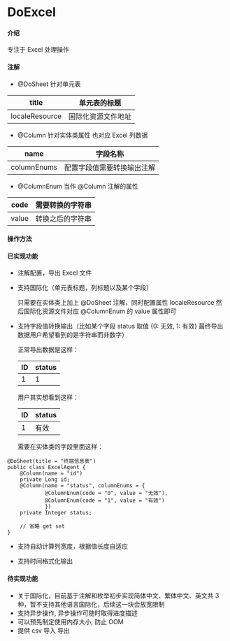 # DoExcel

#### 介绍
专注于 Excel 处理操作

#### 注解
- @DoSheet 针对单元表

| title | 单元表的标题 |
| ----- | ---------- |
| localeResource | 国际化资源文件地址 |

- @Column 针对实体类属性 也对应 Excel 列数据

| name        | 字段名称                   |
| ----------- | -------------------------- |
| columnEnums | 配置字段值需要转换输出注解 |

- @ColumnEnum 当作 @Column 注解的属性 

| code        | 需要转换的字符串           |
| ----------- | -------------------------- |
| value       | 转换之后的字符串            |


#### 操作方法

#### 已实现功能
- 注解配置，导出 Excel 文件

- 支持国际化（单元表标题，列标题以及某个字段）

    只需要在实体类上加上 @DoSheet 注解，同时配置属性 localeResource
    然后国际化资源文件对应 @ColumnEnum 的 value 属性即可

- 支持字段值转换输出（比如某个字段 status 取值 {0: 无效, 1: 有效} 最终导出数据用户希望看到的是字符串而非数字）

    正常导出数据是这样：              

    | ID  | status |
    | --- | ------ |       
    | 1   | 1   |         
    
    用户其实想看到这样：
    
    | ID  | status |
    | --- | ------ |
    | 1   | 有效   |

    需要在实体类的字段里面这样：

```
@DoSheet(title = "终端信息表")
public class ExcelAgent {
    @Column(name = "id")
    private Long id;
    @Column(name = "status", columnEnums = {
            @ColumnEnum(code = "0", value = "无效"),
            @ColumnEnum(code = "1", value = "有效")
            })
    private Integer status;

    // 省略 get set
}

```

- 支持自动计算列宽度，根据值长度自适应

- 支持时间格式化输出


#### 待实现功能
- 关于国际化，目前基于注解和枚举初步实现简体中文、繁体中文、英文共 3 种，暂不支持其他语言国际化，后续这一块会放宽限制
- 支持异步操作, 异步操作可随时取得进度描述
- 可以预先制定使用内存大小, 防止 OOM
- 提供 csv 导入 导出
